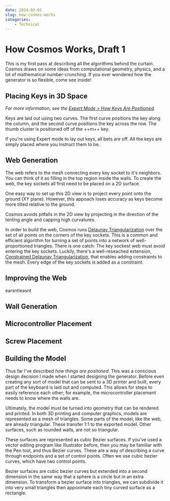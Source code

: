 ```yaml
---
date: 2024-03-01
slug: how-cosmos-works
categories:
    - Technical
---
```


# How Cosmos Works, Draft 1

This is my first pass at describing all the algorithms behind the curtain. Cosmos draws on some ideas from computational geometry, physics, and a lot of mathematical number-crunching. If you ever wondered how the generator is so flexible, come see inside!

<!-- more -->

## Placing Keys in 3D Space

_For more information, see the [Expert Mode > How Keys Are Positioned](../../docs/expert.md#how-keys-are-positioned)._

Keys are laid out using two curves. The first curve positions the key along the column, and the second curve positions the key across the row. The thumb cluster is positioned off of the ++m++ key.

If you're using Expert mode to lay out keys, all bets are off. All the keys are simply placed where you instruct them to be.

## Web Generation

The web refers to the mesh connecting every key socket to it's neighbors. You can think of it as filling in the top region inside the walls. To create the web, the key sockets all first need to be placed on a 2D surface.

One easy way to set up this 2D view is to project every point onto the ground (XY plane). However, this appoach loses accuracy as keys become more tilted relative to the ground.

Cosmos avoids pitfalls in the 2D view by projecting in the direction of the tenting angle and capping high curvatures.

In order to build the web, Cosmos runs [Delaunay Triangularization](https://en.wikipedia.org/wiki/Delaunay_triangulation) over the set of all points on the corners of the key sockets. This is a common and efficient algorithm for turning a set of points into a network of well-proportioned triangles. There is one catch: The key sockest web must avoid entering the key sockets. Luckily, there's a well-reseached extension, [Constrained Delaunay Triangularization](https://en.wikipedia.org/wiki/Constrained_Delaunay_triangulation), that enables adding constraints to the mesh. Every edge of the key sockets is added as a constraint.

## Improving the Web

earsntieasnt

## Wall Generation

## Microcontroller Placement

## Screw Placement

## Building the Model

Thus far I've described _how things are positoned_. This was a conscious design decision I made when I started designing the generator. Before even creating any sort of model that can be sent to a 3D printer and built, every part of the keyboard is laid out and computed. This allows for steps to easily reference each other; for example, the microcontroller placement needs to know where the walls are.

Ultimately, the model must be turned into geometry that can be rendered and printed. In both 3D printing and computer graphics, models are represented as a mesh of triangles. Some parts of the model, like the web, are already triangular. These transfer 1:1 to the exported model. Other surfaces, such as rounded walls, are not so triangular.

These surfaces are represented as cubic Bezier surfaces. If you've used a vector editing program like Illustrator before, then you may be familiar with the Pen tool, and thus Bezier curves. These are a way of describing a curve through endpoints and a set of control points. Often we use cubic bezier curves, which have two control points.

Bezier surfaces are cubic bezier curves but extended into a second dimension in the same way that a sphere is a circle but in an extra dimension. To transform a bezier surface into triangles, we can subdivide it into very small triangles then appoximate each tiny curved surface as a rectangle.
